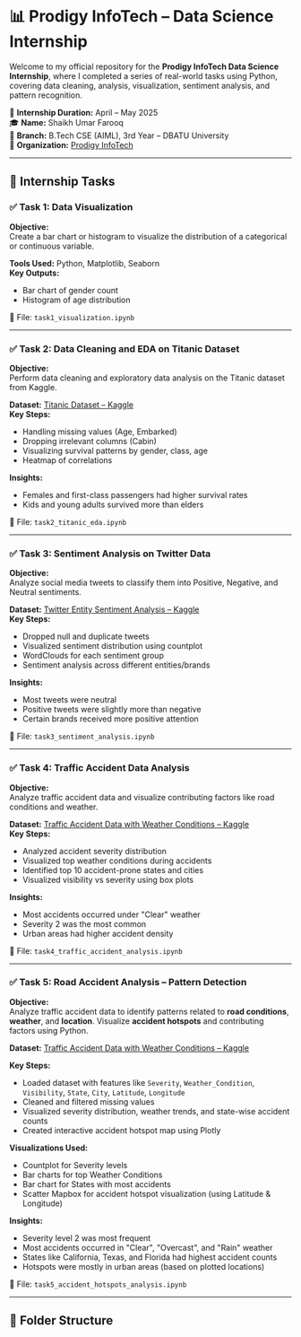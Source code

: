 # 📊 Prodigy InfoTech – Data Science Internship

Welcome to my official repository for the **Prodigy InfoTech Data Science Internship**, where I completed a series of real-world tasks using Python, covering data cleaning, analysis, visualization, sentiment analysis, and pattern recognition.

📅 **Internship Duration:** April – May 2025  
🎓 **Name:** Shaikh Umar Farooq  
🏫 **Branch:** B.Tech CSE (AIML), 3rd Year – DBATU University  
🔗 **Organization:** [Prodigy InfoTech](https://prodigyinfotech.dev/)  

---

## 📌 Internship Tasks

### ✅ Task 1: Data Visualization

**Objective:**  
Create a bar chart or histogram to visualize the distribution of a categorical or continuous variable.

**Tools Used:** Python, Matplotlib, Seaborn  
**Key Outputs:**  
- Bar chart of gender count  
- Histogram of age distribution  

📁 File: `task1_visualization.ipynb`

---

### ✅ Task 2: Data Cleaning and EDA on Titanic Dataset

**Objective:**  
Perform data cleaning and exploratory data analysis on the Titanic dataset from Kaggle.

**Dataset:** [Titanic Dataset – Kaggle](https://www.kaggle.com/c/titanic/data)  
**Key Steps:**
- Handling missing values (Age, Embarked)
- Dropping irrelevant columns (Cabin)
- Visualizing survival patterns by gender, class, age
- Heatmap of correlations

**Insights:**  
- Females and first-class passengers had higher survival rates  
- Kids and young adults survived more than elders

📁 File: `task2_titanic_eda.ipynb`

---

### ✅ Task 3: Sentiment Analysis on Twitter Data

**Objective:**  
Analyze social media tweets to classify them into Positive, Negative, and Neutral sentiments.

**Dataset:** [Twitter Entity Sentiment Analysis – Kaggle](https://www.kaggle.com/datasets/jp797498e/twitter-entity-sentiment-analysis)  
**Key Steps:**
- Dropped null and duplicate tweets
- Visualized sentiment distribution using countplot
- WordClouds for each sentiment group
- Sentiment analysis across different entities/brands

**Insights:**  
- Most tweets were neutral  
- Positive tweets were slightly more than negative  
- Certain brands received more positive attention

📁 File: `task3_sentiment_analysis.ipynb`

---

### ✅ Task 4: Traffic Accident Data Analysis

**Objective:**  
Analyze traffic accident data and visualize contributing factors like road conditions and weather.

**Dataset:** [Traffic Accident Data with Weather Conditions – Kaggle](https://www.kaggle.com/datasets/bismasajjad/traffic-accident-data-with-weather-conditions)  
**Key Steps:**
- Analyzed accident severity distribution
- Visualized top weather conditions during accidents
- Identified top 10 accident-prone states and cities
- Visualized visibility vs severity using box plots

**Insights:**  
- Most accidents occurred under "Clear" weather  
- Severity 2 was the most common  
- Urban areas had higher accident density

📁 File: `task4_traffic_accident_analysis.ipynb`

---

### ✅ Task 5: Road Accident Analysis – Pattern Detection

**Objective:**  
Analyze traffic accident data to identify patterns related to **road conditions**, **weather**, and **location**. Visualize **accident hotspots** and contributing factors using Python.

**Dataset:** [Traffic Accident Data with Weather Conditions – Kaggle](https://www.kaggle.com/datasets/bismasajjad/traffic-accident-data-with-weather-conditions)

**Key Steps:**
- Loaded dataset with features like `Severity`, `Weather_Condition`, `Visibility`, `State`, `City`, `Latitude`, `Longitude`
- Cleaned and filtered missing values
- Visualized severity distribution, weather trends, and state-wise accident counts
- Created interactive accident hotspot map using Plotly

**Visualizations Used:**
- Countplot for Severity levels
- Bar charts for top Weather Conditions
- Bar chart for States with most accidents
- Scatter Mapbox for accident hotspot visualization (using Latitude & Longitude)

**Insights:**
- Severity level 2 was most frequent  
- Most accidents occurred in "Clear", "Overcast", and "Rain" weather  
- States like California, Texas, and Florida had highest accident counts  
- Hotspots were mostly in urban areas (based on plotted locations)

📁 File: `task5_accident_hotspots_analysis.ipynb`

---

## 📂 Folder Structure

